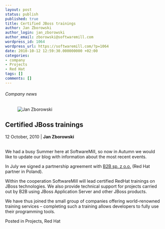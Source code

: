 ```yaml
---
layout: post
status: publish
published: true
title: Certified JBoss trainings
author: Jan Zborowski
author_login: jan_zborowski
author_email: zborowski@softwaremill.com
wordpress_id: 1064
wordpress_url: https://softwaremill.com/?p=1064
date: 2010-10-12 12:59:30.000000000 +02:00
categories:
- company
- Projects
- Red Hat
tags: []
comments: []
---
```


<h6>Company news</h6>
<div class="post-header clearfix">
<figure><div class="image"><img src="https://softwaremill.com/wp-content/uploads/2013/04/zborowski.jpg" alt="Jan Zborowski"></div></figure><div class="title">
<h2 class="font-dark-blue font-normal">Certified JBoss trainings</h2>12 October, 2010 | <b>Jan Zborowski</b><br><br>
</div>
</div>
<div class="post-rows"><div class="text">
<p id="Postyarchiwalne-CertifiedJBosstrainings">We had a busy Summer here at SoftwareMill, so now in Autumn we would like to update our blog with information about the most recent events.</p>
<p>In July we signed a partnership agreement with <a href="http://bel.pl/" rel="nofollow">B2B sp. z o.o.</a> (Red Hat partner in Poland).</p>
<p>Within the cooperation SoftwareMill will lead certified RedHat trainings on JBoss technologies. We also provide technical support for projects carried out by B2B using JBoss Application Server and other JBoss products.</p>
<p>We have thus joined the small group of companies offering world-renowned training services – completing such a training allows developers to fully use their programming tools.</p>
</div></div>
<div class="post-footer">Posted in Projects, Red Hat</div>
